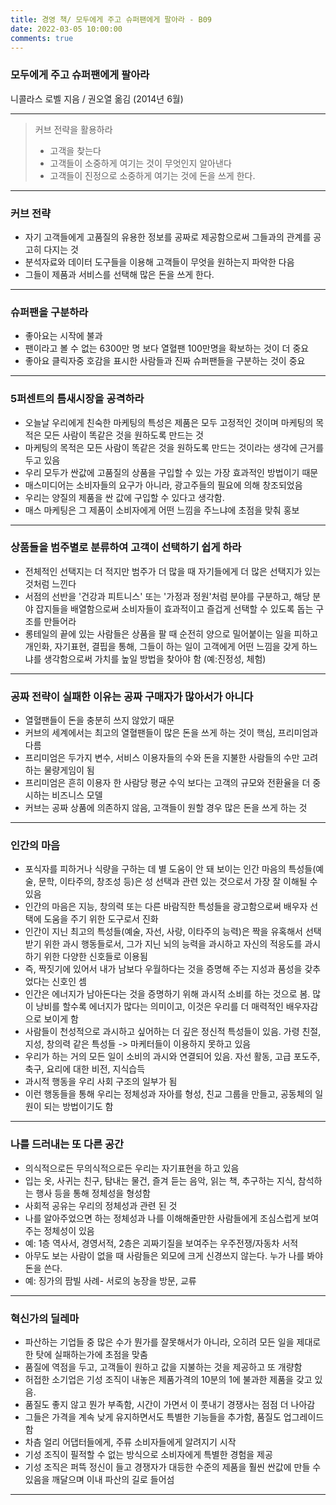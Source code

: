 ```yaml
---
title: 경영 책/ 모두에게 주고 슈퍼팬에게 팔아라 - B09
date: 2022-03-05 10:00:00
comments: true
---
```


### 모두에게 주고 슈퍼팬에게 팔아라
니콜라스 로벨 지음 / 권오열 옮김 (2014년 6월)

---

> 커브 전략을 활용하라
> - 고객을 찾는다
> - 고객들이 소중하게 여기는 것이 무엇인지 알아낸다
> - 고객들이 진정으로 소중하게 여기는 것에 돈을 쓰게 한다.

---

### 커브 전략
- 자기 고객들에게 고품질의 유용한 정보를 공짜로 제공함으로써 그들과의 관계를 공고히 다지는 것
- 분석자료와 데이터 도구들을 이용해 고객들이 무엇을 원하는지 파악한 다음
- 그들이 제품과 서비스를 선택해 많은 돈을 쓰게 한다.

---
### 슈퍼팬을 구분하라
- 좋아요는 시작에 불과
- 팬이라고 볼 수 없는 6300만 명 보다 열혈팬 100만명을 확보하는 것이 더 중요
- 좋아요 클릭자중 호감을 표시한 사람들과 진짜 슈퍼팬들을 구분하는 것이 중요

---
### 5퍼센트의 틈새시장을 공격하라
- 오늘날 우리에게 친숙한 마케팅의 특성은 제품은 모두 고정적인 것이며 마케팅의 목적은 모든 사람이 똑같은 것을 원하도록 만드는 것
- 마케팅의 목적은 모든 사람이 똑같은 것을 원하도록 만드는 것이라는 생각에 근거를 두고 있음
- 우리 모두가 싼값에 고품질의 상품을 구입할 수 있는 가장 효과적인 방법이기 때문
- 매스미디어는 소비자들의 요구가 아니라, 광고주들의 필요에 의해 창조되었음
- 우리는 양질의 제품을 싼 값에 구입할 수 있다고 생각함.
- 매스 마케팅은 그 제품이 소비자에게 어떤 느낌을 주느냐에 초점을 맞춰 홍보

---

### 상품들을 범주별로 분류하여 고객이 선택하기 쉽게 하라
- 전체적인 선택지는 더 적지만 범주가 더 많을 때 자기들에게 더 많은 선택지가 있는 것처럼 느낀다
- 서점의 선반을 '건강과 피트니스' 또는 '가정과 정원'처럼 분야를 구분하고, 해당 분야 잡지들을 배열함으로써 소비자들이 효과적이고 즐겁게 선택할 수 있도록 돕는 구조를 만들어라
- 롱테일의 끝에 있는 사람들은 상품을 팔 때 순전히 양으로 밀어붙이는 일을 피하고 개인화, 자기표현, 결핍을 통해, 그들이 하는 일이 고객에게 어떤 느낌을 갖게 하느냐를 생각함으로써 가치를 높일 방법을 찾아야 함 (예:진정성, 체험)

---

### 공짜 전략이 실패한 이유는 공짜 구매자가 많아서가 아니다
- 열혈팬들이 돈을 충분히 쓰지 않았기 때문
- 커브의 세계에서는 최고의 열혈팬들이 많은 돈을 쓰게 하는 것이 핵심, 프리미엄과 다름
- 프리미엄은 두가지 변수, 서비스 이용자들의 수와 돈을 지불한 사람들의 수만 고려하는 물량게임이 됨
- 프리미엄은 흔히 이용자 한 사람당 평균 수익 보다는 고객의 규모와 전환율을 더 중시하는 비즈니스 모델
- 커브는 공짜 상품에 의존하지 않음, 고객들이 원할 경우 많은 돈을 쓰게 하는 것

---

### 인간의 마음
- 포식자를 피하거나 식량을 구하는 데 별 도움이 안 돼 보이는 인간 마음의 특성들(예술, 문학, 이타주의, 창조성 등)은 성 선택과 관련 있는 것으로서 가장 잘 이해될 수 있음
- 인간의 마음은 지능, 창의력 또는 다른 바람직한 특성들을 광고함으로써 배우자 선택에 도움을 주기 위한 도구로서 진화
- 인간이 지닌 최고의 특성들(예술, 자선, 사랑, 이타주의 능력)은 짝을 유혹해서 선택받기 위한 과시 행동들로서, 그가 지닌 뇌의 능력을 과시하고 자신의 적응도를 과시하기 위한 다양한 신호들로 이용됨
- 즉, 짝짓기에 있어서 내가 남보다 우월하다는 것을 증명해 주는 지성과 품성을 갖추었다는 신호인 셈
- 인간은 에너지가 남아돈다는 것을 증명하기 위해 과시적 소비를 하는 것으로 봄. 많이 낭비를 할수록 에너지가 많다는 의미이고, 이것은 우리를 더 매력적인 배우자감으로 보이게 함
- 사람들이 천성적으로 과시하고 싶어하는 더 깊은 정신적 특성들이 있음. 가령 친절, 지성, 창의력 같은 특성들 ->  마케터들이 이용하지 못하고 있음
- 우리가 하는 거의 모든 일이 소비의 과시와 연결되어 있음. 자선 활동, 고급 포도주, 축구, 요리에 대한 비전, 지식습득
- 과시적 행동을 우리 사회 구조의 일부가 됨
- 이런 행동들을 통해 우리는 정체성과 자아를 형성, 친교 그룹을 만들고, 공동체의 일원이 되는 방법이기도 함

---

### 나를 드러내는 또 다른 공간
- 의식적으로든 무의식적으로든 우리는 자기표현을 하고 있음
- 입는 옷, 사귀는 친구, 탐내는 물건, 즐겨 듣는 음악, 읽는 책, 추구하는 지식, 참석하는 행사 등을 통해 정체성을 형성함
- 사회적 공유는 우리의 정체성과 관련 된 것
- 나를 알아주었으면 하는 정체성과 나를 이해해줄만한 사람들에게 조심스럽게 보여주는 정체성이 있음
- 예: 1층 역사서, 경영서적, 2층은 괴짜기질을 보여주는 우주전쟁/자동차 서적
- 아무도 보는 사람이 없을 때 사람들은 외모에 크게 신경쓰지 않는다. 누가 나를 봐야 돈을 쓴다.
- 예: 징가의 팜빌 사례- 서로의 농장을 방문, 교류

---
### 혁신가의 딜레마
- 파산하는 기업들 중 많은 수가 뭔가를 잘못해서가 아니라, 오히려 모든 일을 제대로 한 탓에 실패하는가에 초점을 맞춤
- 품질에 역점을 두고, 고객들이 원하고 값을 지불하는 것을 제공하고 또 개량함
- 허접한 소기업은 기성 조직이 내놓은 제품가격의 10분의 1에 불과한 제품을 갖고 있음.
- 품질도 좋지 않고 뭔가 부족함, 시간이 가면서 이 풋내기 경쟁사는 점점 더 나아감
- 그들은 가격을 계속 낮게 유지하면서도 특별한 기능들을 추가함, 품질도 업그레이드함
- 차츰 얼리 어댑터들에게, 주류 소비자들에게 알려지기 시작
- 기성 조직이 필적할 수 없는 방식으로 소비자에게 특별한 경험을 제공
- 기성 조직은 퍼뜩 정신이 들고 경쟁자가 대등한 수준의 제품을 훨씬 싼값에 만들 수 있음을 깨달으며 이내 파산의 길로 들어섬


---

